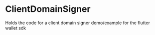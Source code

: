 # ClientDomainSigner
Holds the code for a client domain signer demo/example for the flutter wallet sdk
